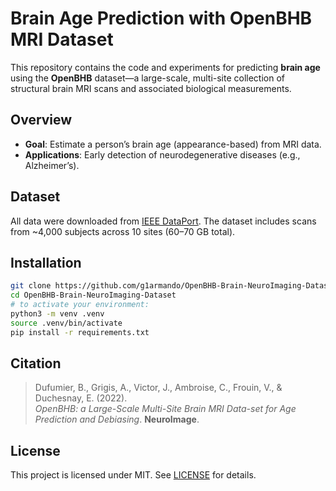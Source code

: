 # Brain Age Prediction with OpenBHB MRI Dataset

This repository contains the code and experiments for predicting **brain age** using the **OpenBHB** dataset—a large-scale, multi-site collection of structural brain MRI scans and associated biological measurements.

## Overview
- **Goal**: Estimate a person’s brain age (appearance-based) from MRI data.
- **Applications**: Early detection of neurodegenerative diseases (e.g., Alzheimer’s).

## Dataset
All data were downloaded from [IEEE DataPort](https://ieee-dataport.org/open-access/openbhb-multi-site-brain-mri-dataset-age-prediction-and-debiasing). The dataset includes scans from ~4,000 subjects across 10 sites (60–70 GB total).

## Installation
```bash
git clone https://github.com/g1armando/OpenBHB-Brain-NeuroImaging-Dataset.git
cd OpenBHB-Brain-NeuroImaging-Dataset
# to activate your environment:
python3 -m venv .venv
source .venv/bin/activate
pip install -r requirements.txt
```

## Citation
> Dufumier, B., Grigis, A., Victor, J., Ambroise, C., Frouin, V., & Duchesnay, E. (2022).  
> *OpenBHB: a Large-Scale Multi-Site Brain MRI Data-set for Age Prediction and Debiasing*. **NeuroImage**.

## License
This project is licensed under MIT. See [LICENSE](LICENSE) for details.
